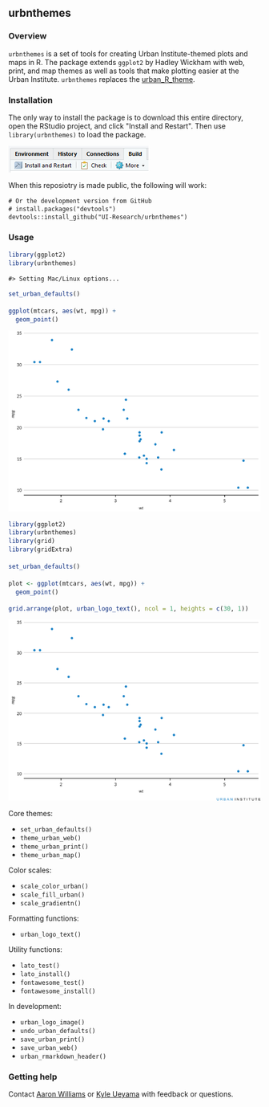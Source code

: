 
<!-- README.md is generated from README.Rmd. Please edit that file -->
urbnthemes
----------

### Overview

`urbnthemes` is a set of tools for creating Urban Institute-themed plots and maps in R. The package extends `ggplot2` by Hadley Wickham with web, print, and map themes as well as tools that make plotting easier at the Urban Institute. `urbnthemes` replaces the [urban\_R\_theme](https://github.com/UrbanInstitute/urban_R_theme).

### Installation

The only way to install the package is to download this entire directory, open the RStudio project, and click "Install and Restart". Then use `library(urbnthemes)` to load the package.

![](man/figures/install-and-restart.png)

When this reposiotry is made public, the following will work:

    # Or the development version from GitHub
    # install.packages("devtools")
    devtools::install_github("UI-Research/urbnthemes")

### Usage

``` r
library(ggplot2)
library(urbnthemes)
```

    #> Setting Mac/Linux options...

``` r
set_urban_defaults()

ggplot(mtcars, aes(wt, mpg)) +
  geom_point()
```

![](man/figures/README-example-1.png)

``` r
library(ggplot2)
library(urbnthemes)
library(grid)
library(gridExtra)

set_urban_defaults()

plot <- ggplot(mtcars, aes(wt, mpg)) +
  geom_point()

grid.arrange(plot, urban_logo_text(), ncol = 1, heights = c(30, 1))
```

![](man/figures/README-example2-1.png)

Core themes:

-   `set_urban_defaults()`
-   `theme_urban_web()`
-   `theme_urban_print()`
-   `theme_urban_map()`

Color scales:

-   `scale_color_urban()`
-   `scale_fill_urban()`
-   `scale_gradientn()`

Formatting functions:

-   `urban_logo_text()`

Utility functions:

-   `lato_test()`
-   `lato_install()`
-   `fontawesome_test()`
-   `fontawesome_install()`

In development:

-   `urban_logo_image()`
-   `undo_urban_defaults()`
-   `save_urban_print()`
-   `save_urban_web()`
-   `urban_rmarkdown_header()`

### Getting help

Contact [Aaron Williams](awilliams@urban.org) or [Kyle Ueyama](kueyama@urban.org) with feedback or questions.
